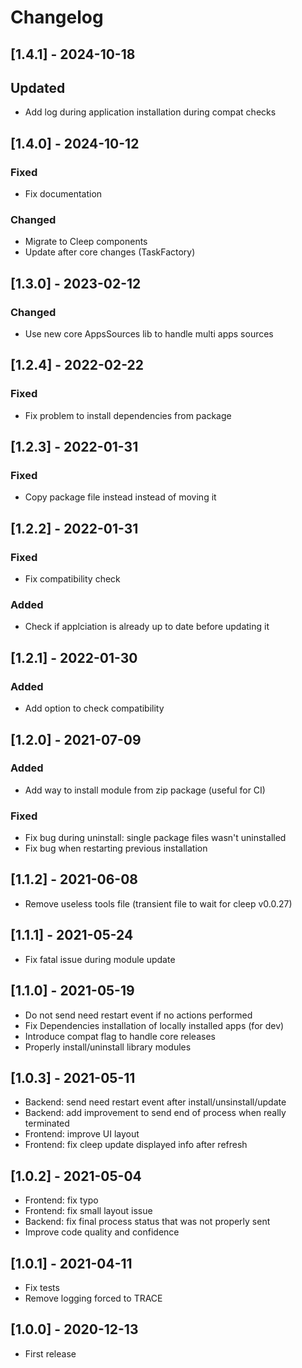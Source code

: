 # Changelog

## [1.4.1] - 2024-10-18
## Updated
- Add log during application installation during compat checks

## [1.4.0] - 2024-10-12
### Fixed
- Fix documentation

### Changed
- Migrate to Cleep components
- Update after core changes (TaskFactory)

## [1.3.0] - 2023-02-12
### Changed
- Use new core AppsSources lib to handle multi apps sources

## [1.2.4] - 2022-02-22
### Fixed
- Fix problem to install dependencies from package

## [1.2.3] - 2022-01-31
### Fixed
- Copy package file instead instead of moving it

## [1.2.2] - 2022-01-31
### Fixed
- Fix compatibility check

### Added
- Check if applciation is already up to date before updating it

## [1.2.1] - 2022-01-30
### Added
- Add option to check compatibility

## [1.2.0] - 2021-07-09 

### Added
* Add way to install module from zip package (useful for CI)

### Fixed
* Fix bug during uninstall: single package files wasn't uninstalled
* Fix bug when restarting previous installation

## [1.1.2] - 2021-06-08

* Remove useless tools file (transient file to wait for cleep v0.0.27)

## [1.1.1] - 2021-05-24

* Fix fatal issue during module update

## [1.1.0] - 2021-05-19

* Do not send need restart event if no actions performed
* Fix Dependencies installation of locally installed apps (for dev)
* Introduce compat flag to handle core releases
* Properly install/uninstall library modules

## [1.0.3] - 2021-05-11

* Backend: send need restart event after install/unsinstall/update
* Backend: add improvement to send end of process when really terminated
* Frontend: improve UI layout
* Frontend: fix cleep update displayed info after refresh

## [1.0.2] - 2021-05-04

* Frontend: fix typo
* Frontend: fix small layout issue
* Backend: fix final process status that was not properly sent
* Improve code quality and confidence

## [1.0.1] - 2021-04-11

* Fix tests
* Remove logging forced to TRACE

## [1.0.0] - 2020-12-13

* First release

